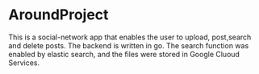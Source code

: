 # AroundProject

This is a social-network app that enables the user to upload, post,search and delete posts. The backend is written in go. The search function was enabled by elastic search, and the files were stored in Google Cluoud Services.
